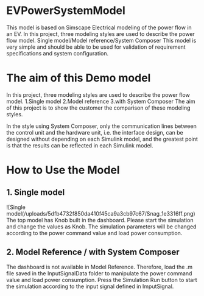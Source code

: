 # EVPowerSystemModel

This model is based on Simscape Electrical modeling of the power flow in an EV.
In this project, three modeling styles are used to describe the power flow model.
Single model/Model reference/System Composer
This model is very simple and should be able to be used for validation of requirement specifications and system configuration.

# The aim of this Demo model
In this project, three modeling styles are used to describe the power flow model.
1.Single model
2.Model reference
3.with System Composer
The aim of this project is to show the customer the comparison of these modeling styles.

In the style using System Composer, only the communication lines between the control unit and the hardware unit, i.e. the interface design, can be designed without depending on each Simulink model, and the greatest point is that the results can be reflected in each Simulink model.

# How to Use the Model
## 1. Single model
![Single model(/uploads/5dfb4732f850da410f45ca9a3cb97c67/Snag_1e3316ff.png)
The top model has Knob built in the dashboard.
Please start the simulation and change the values as Knob.
The simulation parameters will be changed according to the power command value and load power consumption.

## 2. Model Reference / with System Composer

The dashboard is not available in Model Reference.
Therefore, load the .m file saved in the InputSignalData folder to manipulate the power command value and load power consumption.
Press the Simulation Run button to start the simulation according to the input signal defined in ImputSignal.
